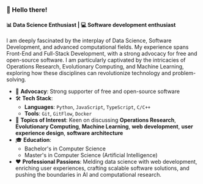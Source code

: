 ### 👋 Hello there!

#### 📊 Data Science Enthusiast | 💻 Software development enthusiast

I am deeply fascinated by the interplay of Data Science, Software Development, and advanced computational fields. My experience spans Front-End and Full-Stack Development, with a strong advocacy for free and open-source software. I am particularly captivated by the intricacies of Operations Research, Evolutionary Computing, and Machine Learning, exploring how these disciplines can revolutionize technology and problem-solving.

- 🚀 **Advocacy**: Strong supporter of free and open-source software
- 🛠️ **Tech Stack**:
    - **Languages**: `Python`, `JavaScript`, `TypeScript`, `C/C++`
    - **Tools**: `Git`, `GitFlow`, `Docker`
- 💬 **Topics of Interest**: Keen on discussing **Operations Research**, **Evolutionary Computing**, **Machine Learning**, **web development**, **user experience design**, **software architecture**
- 🎓 **Education**:
    - Bachelor's in Computer Science
    - Master's in Computer Science (Artificial Intelligence)
- ❤️ **Professional Passions**: Melding data science with web development, enriching user experiences, crafting scalable software solutions, and pushing the boundaries in AI and computational research.



